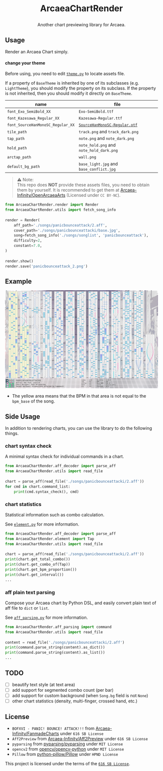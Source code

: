 # <p align="center">ArcaeaChartRender
<p align="center">Another chart previewing library for Arcaea.

## Usage

Render an Arcaea Chart simply.

#### change your theme

Before using, you need to edit [`theme.py`](./theme.py) to locate assets file.

If a property of `BaseTheme` is inherited by one of its subclasses (e.g. `LightTheme`), you should modify the property on its subclass. If the property is not inherited, then you should modify it directly on `BaseTheme`.

| name                              | file                                                                                                                                |
|-----------------------------------|-------------------------------------------------------------------------------------------------------------------------------------|
| `font_Exo_SemiBold_XX`            | `Exo-SemiBold.ttf`                                                                                                                  |
| `font_Kazesawa_Regular_XX`        | `Kazesawa-Regular.ttf`                                                                                                              |
| `font_SourceHanMonoSC_Regular_XX` | [`SourceHanMonoSC-Regular.otf`](https://github.com/adobe-fonts/source-han-mono/blob/master/Regular/OTC/SourceHanMonoSC-Regular.otf) |
| `tile_path`                       | `track.png` and `track_dark.png`                                                                                                    |
| `tap_path`                        | `note.png` and `note_dark.png`                                                                                                      |
| `hold_path`                       | `note_hold.png` and `note_hold_dark.png`                                                                                            |
| `arctap_path`                     | `wall.png`                                                                                                                          |
| `default_bg_path`                 | `base_light.jpg` and `base_conflict.jpg`                                                                                            |

 > ⚠ Note: <br> This repo does **NOT** provide these assets files, you need to obtain them by yourself. It is recommended to get them at [Arcaea-Infinity/OpenArcaeaArts](https://github.com/Arcaea-Infinity/OpenArcaeaArts) (Licensed under `CC BY-NC`).

```python
from ArcaeaChartRender.render import Render
from ArcaeaChartRender.utils import fetch_song_info

render = Render(
    aff_path='./songs/panicbounceattack/2.aff',
    cover_path='./songs/panicbounceattacki/base.jpg',
    song=fetch_song_info('./songs/songlist', 'panicbounceattack'),
    difficulty=2,
    constant=7.0,
)

render.show()
render.save('panicbounceattack_2.png')
```

## Example

![eample](./assets/panicbounceattack_2.png)

 - The yellow area means that the BPM in that area is not equal to the `bpm_base` of the song.

## Side Usage

In addition to rendering charts, you can use the library to do the following things.

### chart syntax check

A minimal syntax check for individual commands in a chart.

```python
from ArcaeaChartRender.aff_decoder import parse_aff
from ArcaeaChartRender.utils import read_file

chart = parse_aff(read_file('./songs/panicbounceattacki/2.aff'))
for cmd in chart.command_list:
    print(cmd.syntax_check(), cmd)
```

### chart statistics

Statistical information such as combo calculation.

See [`element.py`](./element.py) for more information.

```python
from ArcaeaChartRender.aff_decoder import parse_aff
from ArcaeaChartRender.element import Tap
from ArcaeaChartRender.utils import read_file

chart = parse_aff(read_file('./songs/panicbounceattacki/2.aff'))
print(chart.get_total_combo())
print(chart.get_combo_of(Tap))
print(chart.get_bpm_proportion())
print(chart.get_interval())
...
```

### aff plain text parsing

Compose your Arcaea chart by Python DSL, and easily convert plain text of aff file to `dict` or `list`.

See [`aff_parsing.py`](./aff_parsing.py) for more information.

```python
from ArcaeaChartRender.aff_parsing import command
from ArcaeaChartRender.utils import read_file

content = read_file('./songs/panicbounceattacki/2.aff')
print(command.parse_string(content).as_dict())
print(command.parse_string(content).as_list())
...
```

## TODO

 - [ ] beautify text style (at text area)
 - [ ] add support for segmented combo count (per bar)
 - [ ] add support for custom background (when `Song.bg` field is not `None`)
 - [ ] other chart statistics (density, multi-finger, crossed hand, etc.)

## License

 - `BOFXVI - PANIC! BOUNCE! ATTACK!!!` from [Arcaea-Infinity/FanmadeCharts](https://github.com/Arcaea-Infinity/FanmadeCharts) under `616 SB License`
 - `Aff2Preview` from [Arcaea-Infinity/Aff2Preview](https://github.com/Arcaea-Infinity/Aff2Preview) under `616 SB License`
 - `pyparsing` from [pyparsing/pyparsing](https://github.com/pyparsing/pyparsing) under `MIT License`
 - `opencv2` from [opencv/opencv-python](https://github.com/opencv/opencv-python) under `MIT License`
 - `Pillow` from [python-pillow/Pillow](https://github.com/python-pillow/Pillow) under `HPND License`

This project is licensed under the terms of the [`616 SB License`](./LICENSE).

